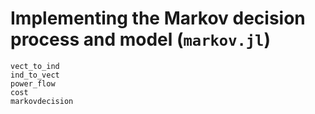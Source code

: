 # Implementing the Markov decision process and model (`markov.jl`)

```@docs
vect_to_ind
ind_to_vect
power_flow
cost
markovdecision
```